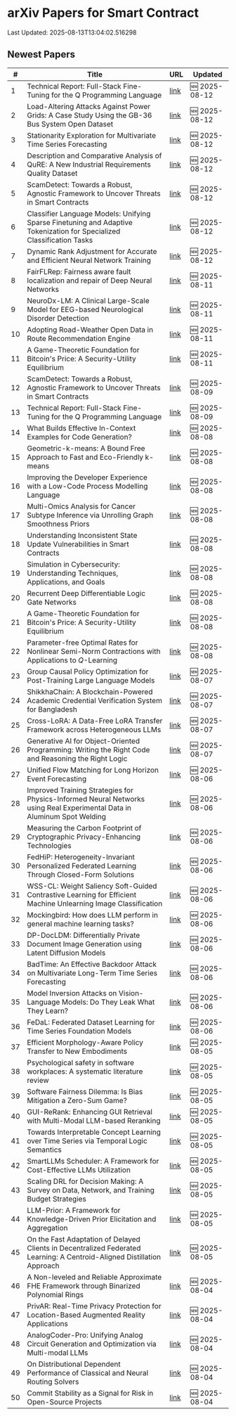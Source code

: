 # arXiv Papers for Smart Contract

Last Updated: 2025-08-13T13:04:02.516298

## Newest Papers

|\#|Title|URL|Updated|
|---|---|---|---|
|1|Technical Report: Full-Stack Fine-Tuning for the Q Programming Language|[link](http://arxiv.org/abs/2508.06813v2)|🆕 2025-08-12|
|2|Load-Altering Attacks Against Power Grids: A Case Study Using the GB-36 Bus System Open Dataset|[link](http://arxiv.org/abs/2508.08945v1)|🆕 2025-08-12|
|3|Stationarity Exploration for Multivariate Time Series Forecasting|[link](http://arxiv.org/abs/2508.08919v1)|🆕 2025-08-12|
|4|Description and Comparative Analysis of QuRE: A New Industrial Requirements Quality Dataset|[link](http://arxiv.org/abs/2508.08868v1)|🆕 2025-08-12|
|5|ScamDetect: Towards a Robust, Agnostic Framework to Uncover Threats in Smart Contracts|[link](http://arxiv.org/abs/2508.07094v2)|🆕 2025-08-12|
|6|Classifier Language Models: Unifying Sparse Finetuning and Adaptive Tokenization for Specialized Classification Tasks|[link](http://arxiv.org/abs/2508.08635v1)|🆕 2025-08-12|
|7|Dynamic Rank Adjustment for Accurate and Efficient Neural Network Training|[link](http://arxiv.org/abs/2508.08625v1)|🆕 2025-08-12|
|8|FairFLRep: Fairness aware fault localization and repair of Deep Neural Networks|[link](http://arxiv.org/abs/2508.08151v1)|🆕 2025-08-11|
|9|NeuroDx-LM: A Clinical Large-Scale Model for EEG-based Neurological Disorder Detection|[link](http://arxiv.org/abs/2508.08124v1)|🆕 2025-08-11|
|10|Adopting Road-Weather Open Data in Route Recommendation Engine|[link](http://arxiv.org/abs/2508.07881v1)|🆕 2025-08-11|
|11|A Game-Theoretic Foundation for Bitcoin's Price: A Security-Utility Equilibrium|[link](http://arxiv.org/abs/2508.06071v2)|🆕 2025-08-11|
|12|ScamDetect: Towards a Robust, Agnostic Framework to Uncover Threats in Smart Contracts|[link](http://arxiv.org/abs/2508.07094v1)|🆕 2025-08-09|
|13|Technical Report: Full-Stack Fine-Tuning for the Q Programming Language|[link](http://arxiv.org/abs/2508.06813v1)|🆕 2025-08-09|
|14|What Builds Effective In-Context Examples for Code Generation?|[link](http://arxiv.org/abs/2508.06414v1)|🆕 2025-08-08|
|15|Geometric-k-means: A Bound Free Approach to Fast and Eco-Friendly k-means|[link](http://arxiv.org/abs/2508.06353v1)|🆕 2025-08-08|
|16|Improving the Developer Experience with a Low-Code Process Modelling Language|[link](http://arxiv.org/abs/2508.06299v1)|🆕 2025-08-08|
|17|Multi-Omics Analysis for Cancer Subtype Inference via Unrolling Graph Smoothness Priors|[link](http://arxiv.org/abs/2508.06257v1)|🆕 2025-08-08|
|18|Understanding Inconsistent State Update Vulnerabilities in Smart Contracts|[link](http://arxiv.org/abs/2508.06192v1)|🆕 2025-08-08|
|19|Simulation in Cybersecurity: Understanding Techniques, Applications, and Goals|[link](http://arxiv.org/abs/2508.06106v1)|🆕 2025-08-08|
|20|Recurrent Deep Differentiable Logic Gate Networks|[link](http://arxiv.org/abs/2508.06097v1)|🆕 2025-08-08|
|21|A Game-Theoretic Foundation for Bitcoin's Price: A Security-Utility Equilibrium|[link](http://arxiv.org/abs/2508.06071v1)|🆕 2025-08-08|
|22|Parameter-free Optimal Rates for Nonlinear Semi-Norm Contractions with Applications to $Q$-Learning|[link](http://arxiv.org/abs/2508.05984v1)|🆕 2025-08-08|
|23|Group Causal Policy Optimization for Post-Training Large Language Models|[link](http://arxiv.org/abs/2508.05428v1)|🆕 2025-08-07|
|24|ShikkhaChain: A Blockchain-Powered Academic Credential Verification System for Bangladesh|[link](http://arxiv.org/abs/2508.05334v1)|🆕 2025-08-07|
|25|Cross-LoRA: A Data-Free LoRA Transfer Framework across Heterogeneous LLMs|[link](http://arxiv.org/abs/2508.05232v1)|🆕 2025-08-07|
|26|Generative AI for Object-Oriented Programming: Writing the Right Code and Reasoning the Right Logic|[link](http://arxiv.org/abs/2508.05005v1)|🆕 2025-08-07|
|27|Unified Flow Matching for Long Horizon Event Forecasting|[link](http://arxiv.org/abs/2508.04843v1)|🆕 2025-08-06|
|28|Improved Training Strategies for Physics-Informed Neural Networks using Real Experimental Data in Aluminum Spot Welding|[link](http://arxiv.org/abs/2508.04595v1)|🆕 2025-08-06|
|29|Measuring the Carbon Footprint of Cryptographic Privacy-Enhancing Technologies|[link](http://arxiv.org/abs/2508.04583v1)|🆕 2025-08-06|
|30|FedHiP: Heterogeneity-Invariant Personalized Federated Learning Through Closed-Form Solutions|[link](http://arxiv.org/abs/2508.04470v1)|🆕 2025-08-06|
|31|WSS-CL: Weight Saliency Soft-Guided Contrastive Learning for Efficient Machine Unlearning Image Classification|[link](http://arxiv.org/abs/2508.04308v1)|🆕 2025-08-06|
|32|Mockingbird: How does LLM perform in general machine learning tasks?|[link](http://arxiv.org/abs/2508.04279v1)|🆕 2025-08-06|
|33|DP-DocLDM: Differentially Private Document Image Generation using Latent Diffusion Models|[link](http://arxiv.org/abs/2508.04208v1)|🆕 2025-08-06|
|34|BadTime: An Effective Backdoor Attack on Multivariate Long-Term Time Series Forecasting|[link](http://arxiv.org/abs/2508.04189v1)|🆕 2025-08-06|
|35|Model Inversion Attacks on Vision-Language Models: Do They Leak What They Learn?|[link](http://arxiv.org/abs/2508.04097v1)|🆕 2025-08-06|
|36|FeDaL: Federated Dataset Learning for Time Series Foundation Models|[link](http://arxiv.org/abs/2508.04045v1)|🆕 2025-08-06|
|37|Efficient Morphology-Aware Policy Transfer to New Embodiments|[link](http://arxiv.org/abs/2508.03660v1)|🆕 2025-08-05|
|38|Psychological safety in software workplaces: A systematic literature review|[link](http://arxiv.org/abs/2508.03369v1)|🆕 2025-08-05|
|39|Software Fairness Dilemma: Is Bias Mitigation a Zero-Sum Game?|[link](http://arxiv.org/abs/2508.03323v1)|🆕 2025-08-05|
|40|GUI-ReRank: Enhancing GUI Retrieval with Multi-Modal LLM-based Reranking|[link](http://arxiv.org/abs/2508.03298v1)|🆕 2025-08-05|
|41|Towards Interpretable Concept Learning over Time Series via Temporal Logic Semantics|[link](http://arxiv.org/abs/2508.03269v1)|🆕 2025-08-05|
|42|SmartLLMs Scheduler: A Framework for Cost-Effective LLMs Utilization|[link](http://arxiv.org/abs/2508.03258v1)|🆕 2025-08-05|
|43|Scaling DRL for Decision Making: A Survey on Data, Network, and Training Budget Strategies|[link](http://arxiv.org/abs/2508.03194v1)|🆕 2025-08-05|
|44|LLM-Prior: A Framework for Knowledge-Driven Prior Elicitation and Aggregation|[link](http://arxiv.org/abs/2508.03766v1)|🆕 2025-08-05|
|45|On the Fast Adaptation of Delayed Clients in Decentralized Federated Learning: A Centroid-Aligned Distillation Approach|[link](http://arxiv.org/abs/2508.02993v1)|🆕 2025-08-05|
|46|A Non-leveled and Reliable Approximate FHE Framework through Binarized Polynomial Rings|[link](http://arxiv.org/abs/2508.02943v1)|🆕 2025-08-04|
|47|PrivAR: Real-Time Privacy Protection for Location-Based Augmented Reality Applications|[link](http://arxiv.org/abs/2508.02551v1)|🆕 2025-08-04|
|48|AnalogCoder-Pro: Unifying Analog Circuit Generation and Optimization via Multi-modal LLMs|[link](http://arxiv.org/abs/2508.02518v1)|🆕 2025-08-04|
|49|On Distributional Dependent Performance of Classical and Neural Routing Solvers|[link](http://arxiv.org/abs/2508.02510v1)|🆕 2025-08-04|
|50|Commit Stability as a Signal for Risk in Open-Source Projects|[link](http://arxiv.org/abs/2508.02487v1)|🆕 2025-08-04|
